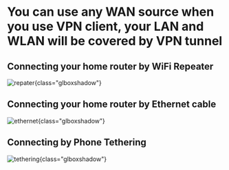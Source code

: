 # You can use any WAN source when you use VPN client, your LAN and WLAN will be covered by VPN tunnel

## Connecting your home router by WiFi Repeater

![repater](https://static.gl-inet.com/docs/router/en/4/faq/wan_source_vpn/repeater.jpg){class="glboxshadow"}

## Connecting your home router by Ethernet cable

![ethernet](https://static.gl-inet.com/docs/router/en/4/faq/wan_source_vpn/ethernet.jpg){class="glboxshadow"}

## Connecting by Phone Tethering

![tethering](https://static.gl-inet.com/docs/router/en/4/faq/wan_source_vpn/tethering.jpg){class="glboxshadow"}
